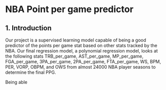 # NBA Point per game predictor

## 1. Introduction
Our project is a supervised learning model capable of being a good predictor of the points per game stat based on other stats tracked by the NBA. Our final regression model, a polynomial regression model, looks at the following stats TRB_per_game, AST_per_game, MP_per_game, FGA_per_game, 3PA_per_game, 2PA_per_game, FTA_per_game, WS, BPM, PER, VORP, OBPM, and OWS from almost 24000 NBA player seasons to determine the final PPG.

Being able 
